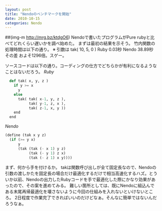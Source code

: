 ```yaml
---
layout: post
title: "Nendoのベンチマークを開始"
date: 2010-10-15
categories: Nendo
---
```

 ##(img-m http://mrg.bz/ktdgO6)
Nendoで書いたプログラムがPure rubyと比べてどれくらい遅いかを調べ始めた。
まずは最初の結果を示そう。
竹内関数の処理時間は以下の通り。 ※ 引数は tak( 10, 5, 0 )
  Ruby   0.03秒
 Nendo  38.89秒
その差 およそ1296倍。スゲー。

ソースコードは以下の通り。コーディングの仕方でどちらかが有利になるようなことはないだろう。
*Ruby*
```python
  def tak( x, y, z )
    if y >= x
      y
    else
      tak( tak( x-1, y, z ),
           tak( y-1, z, x ),
           tak( z-1, x, y ))
    end
  end
```

*Nendo*
```lisp
(define (tak x y z)
  (if (>= y x)
      y
      (tak (tak (- x 1) y z)
           (tak (- y 1) z x)
           (tak (- z 1) x y))))
```

まず、何から手を付けるか。
takは関数呼び出しが全て固定長なので、Nendoの引数の渡しかたを固定長の場合だけ最適化するだけで相当高速化するハズ。とういか以前、Nendoの出力したRubyコードを手で最適化した際にかなり効果があったので、その案を進めてみる。
難しい箇所としては、既にNendoに組込んである末尾再帰最適化を壊さないように今回の仕組みを入れないといけないところ。
2日程度で作業完了できればいいのだけどなぁ。そんなに簡単ではないんだろうなぁ。
